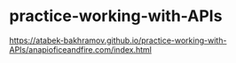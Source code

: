 # practice-working-with-APIs

https://atabek-bakhramov.github.io/practice-working-with-APIs/anapioficeandfire.com/index.html


